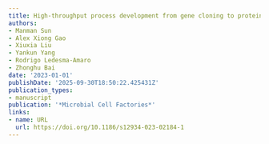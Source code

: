 ```yaml
---
title: High-throughput process development from gene cloning to protein production
authors:
- Manman Sun
- Alex Xiong Gao
- Xiuxia Liu
- Yankun Yang
- Rodrigo Ledesma‐Amaro
- Zhonghu Bai
date: '2023-01-01'
publishDate: '2025-09-30T18:50:22.425431Z'
publication_types:
- manuscript
publication: '*Microbial Cell Factories*'
links:
- name: URL
  url: https://doi.org/10.1186/s12934-023-02184-1
---
```

